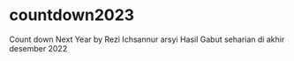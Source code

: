 # countdown2023

Count down Next Year by Rezi Ichsannur arsyi
Hasil Gabut seharian di akhir desember 2022
